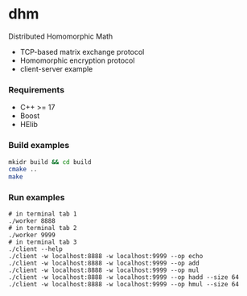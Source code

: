 # dhm
Distributed Homomorphic Math

* TCP-based matrix exchange protocol
* Homomorphic encryption protocol
* client-server example

### Requirements
* C++ >= 17
* Boost
* HElib

### Build examples
```bash
mkidr build && cd build
cmake ..
make
```
### Run examples
```
# in terminal tab 1
./worker 8888
# in terminal tab 2
./worker 9999
# in terminal tab 3
./client --help
./client -w localhost:8888 -w localhost:9999 --op echo
./client -w localhost:8888 -w localhost:9999 --op add
./client -w localhost:8888 -w localhost:9999 --op mul
./client -w localhost:8888 -w localhost:9999 --op hadd --size 64
./client -w localhost:8888 -w localhost:9999 --op hmul --size 64
```
